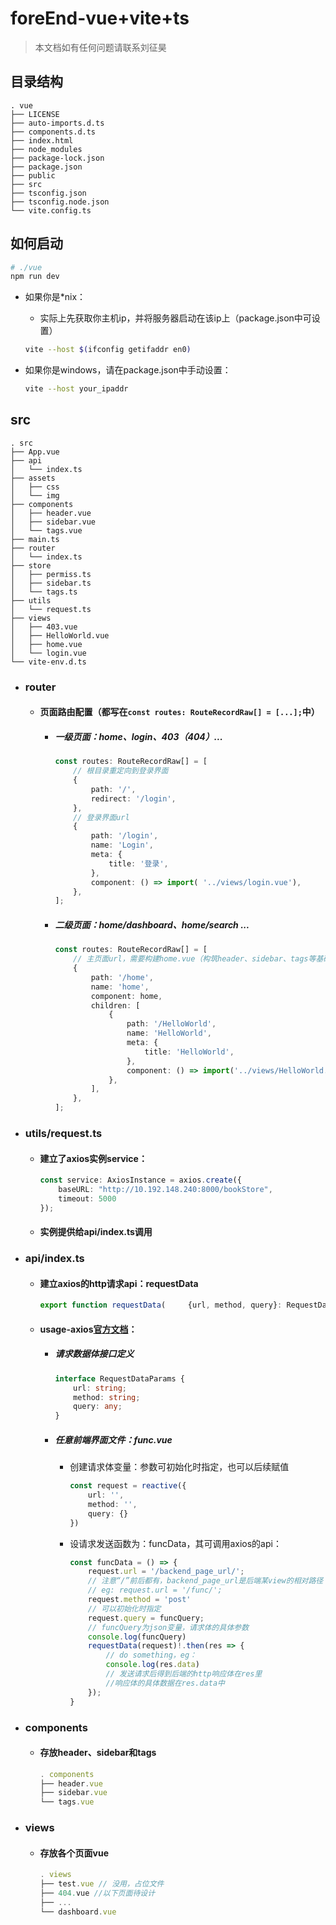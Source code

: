# foreEnd-vue+vite+ts

> 本文档如有任何问题请联系刘征昊

## 目录结构

```
. vue
├── LICENSE
├── auto-imports.d.ts
├── components.d.ts
├── index.html
├── node_modules
├── package-lock.json
├── package.json
├── public
├── src
├── tsconfig.json
├── tsconfig.node.json
└── vite.config.ts
```

## 如何启动

```sh
# ./vue
npm run dev
```

+ 如果你是*nix：

    + 实际上先获取你主机ip，并将服务器启动在该ip上（package.json中可设置）

    ```sh
    vite --host $(ifconfig getifaddr en0)
    ```

+ 如果你是windows，请在package.json中手动设置：

    ```sh
    vite --host your_ipaddr
    ```

## src

```
. src
├── App.vue
├── api
│   └── index.ts
├── assets
│   ├── css
│   └── img
├── components
│   ├── header.vue
│   ├── sidebar.vue
│   └── tags.vue
├── main.ts
├── router
│   └── index.ts
├── store
│   ├── permiss.ts
│   ├── sidebar.ts
│   └── tags.ts
├── utils
│   └── request.ts
├── views
│   ├── 403.vue
│   ├── HelloWorld.vue
│   ├── home.vue
│   └── login.vue
└── vite-env.d.ts
```

+ ### router

    + #### 页面路由配置（都写在`const routes: RouteRecordRaw[] = [...];`中）

        + ##### 一级页面：home、login、403（404）... 

            ```typescript
            const routes: RouteRecordRaw[] = [
            	// 根目录重定向到登录界面    
                {
                    path: '/',
                    redirect: '/login',
                },
                // 登录界面url
                {
                    path: '/login',
                    name: 'Login',
                    meta: {
                        title: '登录',
                    },
                    component: () => import( '../views/login.vue'),
                },
            ];
            ```

        + ##### 二级页面：home/dashboard、home/search ...

            ```typescript
            const routes: RouteRecordRaw[] = [
            	// 主页面url，需要构建home.vue（构筑header、sidebar、tags等基础组建的页面）    
            	{
                    path: '/home',
                    name: 'home',
                    component: home,
                    children: [
                        {
                            path: '/HelloWorld',
                            name: 'HelloWorld',
                            meta: {
                                title: 'HelloWorld',
                            },
                            component: () => import('../views/HelloWorld.vue'),
                        },
                    ],
                },
            ];
            ```
    
+ ### utils/request.ts

    + #### 建立了axios实例service：

        ```typescript
        const service: AxiosInstance = axios.create({
            baseURL: "http://10.192.148.240:8000/bookStore",
            timeout: 5000
        });
        ```

    + ####  实例提供给api/index.ts调用

+ ### api/index.ts

    + #### 建立axios的http请求api：requestData

        ```typescript
        export function requestData(     {url, method, query}: RequestDataParams): Promise<AxiosResponse<any, any>> | undefined
        ```

    + #### usage-axios[官方文档](https://axios-http.com/zh/docs/intro)：

        + ##### 请求数据体接口定义

            ```typescript
            interface RequestDataParams {
                url: string;
                method: string;
                query: any;
            }
            ```

        + ##### 任意前端界面文件：func.vue

            + 创建请求体变量：参数可初始化时指定，也可以后续赋值

                ```typescript
                const request = reactive({
                    url: '',
                    method: '',
                    query: {}
                })
                ```

            + 设请求发送函数为：funcData，其可调用axios的api：

                ```typescript
                const funcData = () => {
                    request.url = '/backend_page_url/';
                	// 注意“/”前后都有，backend_page_url是后端某view的相对路径
                    // eg: request.url = '/func/';
                    request.method = 'post'
                    // 可以初始化时指定
                    request.query = funcQuery;
                	// funcQuery为json变量，请求体的具体参数
                    console.log(funcQuery)
                    requestData(request)!.then(res => {
                		// do something，eg：
                   	 	console.log(res.data)
                        // 发送请求后得到后端的http响应体在res里
                        //响应体的具体数据在res.data中
                    });
                }
                ```

+ ### components

    + #### 存放header、sidebar和tags

        ```typescript
        . components
        ├── header.vue
        ├── sidebar.vue
        └── tags.vue
        ```

+ ### views

    + #### 存放各个页面vue

        ```typescript
        . views
        ├── test.vue // 没用，占位文件
        ├── 404.vue //以下页面待设计
        ├── ...
        └── dashboard.vue
        ```

        
